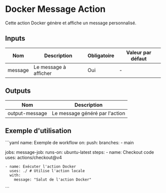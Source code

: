 # Docker Message Action

Cette action Docker génère et affiche un message personnalisé.

## Inputs

| Nom     | Description                | Obligatoire | Valeur par défaut |
|---------|----------------------------|-------------|--------------------|
| message | Le message à afficher      | Oui         | -                  |

## Outputs

| Nom            | Description                |
|-----------------|----------------------------|
| output-message  | Le message généré par l'action |

## Exemple d'utilisation

\```yaml
name: Exemple de workflow
on:
  push:
    branches:
      - main

jobs:
  message-job:
    runs-on: ubuntu-latest
    steps:
    - name: Checkout code
      uses: actions/checkout@v4

    - name: Exécuter l'action Docker
      uses: ./ # Utilise l'action locale
      with:
        message: "Salut de l'action Docker"
\```